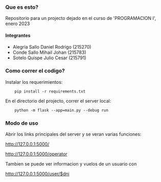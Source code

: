 ### Que es esto?

Repositorio para un projecto dejado en el curso de 'PROGRAMACION I', enero 2023

#### Integrantes
- Alegria Sallo Daniel Rodrigo  (215270)
- Conde Sallo Mihail Johan      (215783)
- Sotelo Quispe Julio Cesar     (215791)

### Como correr el codigo?

Instalar los requerimientos:

        pip install -r requirements.txt

En el directorio del projecto, correr el server local:

        python -m flask --app=main.py --debug run


### Modo de uso
Abrir los links principales del server y se veran varias funciones:

http://127.0.0.1:5000/

http://127.0.0.1:5000/operator


Tambien se puede ver informacion y vuelos de un usuario con

http://127.0.0.1:5000/user/$dni
